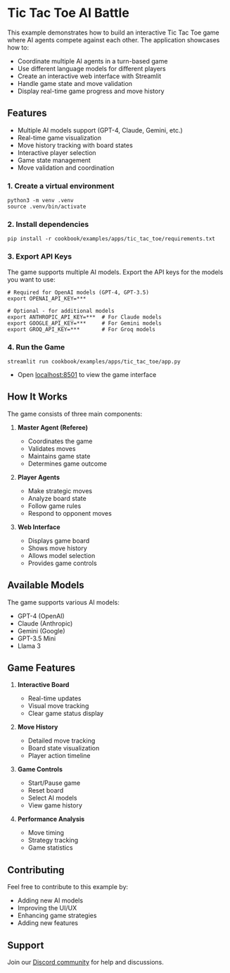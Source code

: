 # Tic Tac Toe AI Battle

This example demonstrates how to build an interactive Tic Tac Toe game where AI agents compete against each other. The application showcases how to:
- Coordinate multiple AI agents in a turn-based game
- Use different language models for different players
- Create an interactive web interface with Streamlit
- Handle game state and move validation
- Display real-time game progress and move history

## Features
- Multiple AI models support (GPT-4, Claude, Gemini, etc.)
- Real-time game visualization
- Move history tracking with board states
- Interactive player selection
- Game state management
- Move validation and coordination

### 1. Create a virtual environment

```shell
python3 -m venv .venv
source .venv/bin/activate
```

### 2. Install dependencies

```shell
pip install -r cookbook/examples/apps/tic_tac_toe/requirements.txt
```

### 3. Export API Keys

The game supports multiple AI models. Export the API keys for the models you want to use:

```shell
# Required for OpenAI models (GPT-4, GPT-3.5)
export OPENAI_API_KEY=***

# Optional - for additional models
export ANTHROPIC_API_KEY=***  # For Claude models
export GOOGLE_API_KEY=***     # For Gemini models
export GROQ_API_KEY=***       # For Groq models
```

### 4. Run the Game

```shell
streamlit run cookbook/examples/apps/tic_tac_toe/app.py
```

- Open [localhost:8501](http://localhost:8501) to view the game interface

## How It Works

The game consists of three main components:

1. **Master Agent (Referee)**
   - Coordinates the game
   - Validates moves
   - Maintains game state
   - Determines game outcome

2. **Player Agents**
   - Make strategic moves
   - Analyze board state
   - Follow game rules
   - Respond to opponent moves

3. **Web Interface**
   - Displays game board
   - Shows move history
   - Allows model selection
   - Provides game controls

## Available Models

The game supports various AI models:
- GPT-4 (OpenAI)
- Claude (Anthropic)
- Gemini (Google)
- GPT-3.5 Mini
- Llama 3

## Game Features

1. **Interactive Board**
   - Real-time updates
   - Visual move tracking
   - Clear game status display

2. **Move History**
   - Detailed move tracking
   - Board state visualization
   - Player action timeline

3. **Game Controls**
   - Start/Pause game
   - Reset board
   - Select AI models
   - View game history

4. **Performance Analysis**
   - Move timing
   - Strategy tracking
   - Game statistics

## Contributing

Feel free to contribute to this example by:
- Adding new AI models
- Improving the UI/UX
- Enhancing game strategies
- Adding new features

## Support

Join our [Discord community](https://agno.link/discord) for help and discussions.
